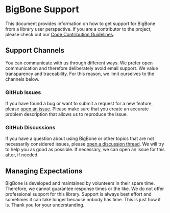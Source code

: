 # BigBone Support

This document provides information on how to get support for BigBone from a library user perspective. If you are a 
contributor to the project, please check out our [Code Contribution Guidelines](CONTRIBUTING.md).

## Support Channels

You can communicate with us through different ways. We prefer open communication and therefore deliberately avoid email 
support. We value transparency and traceability. For this reason, we limit ourselves to the channels below.

### GitHub Issues

If you have found a bug or want to submit a request for a new feature, please 
[open an issue](https://github.com/andregasser/bigbone/issues). Please make sure that you create an accurate problem 
description that allows us to reproduce the issue.

### GitHub Discussions

If you have a question about using BigBone or other topics that are not necessarily considered issues, please 
[open a discussion thread](https://github.com/andregasser/bigbone/discussions). We will try to help you as good as 
possible. If necessary, we can open an issue for this after, if needed.

## Managing Expectations

BigBone is developed and maintained by volunteers in their spare time. Therefore, we cannot guarantee response times or 
the like. We do not offer professional support for this library. Support is always best effort and sometimes it can take 
longer because nobody has time. This is just how it is. Thank you for your understanding.

